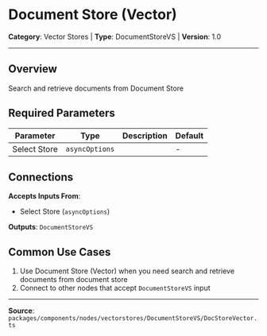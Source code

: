# Document Store (Vector)

**Category**: Vector Stores | **Type**: DocumentStoreVS | **Version**: 1.0

---

## Overview

Search and retrieve documents from Document Store

## Required Parameters

| Parameter | Type | Description | Default |
|-----------|------|-------------|---------|
| Select Store | `asyncOptions` |  | - |

## Connections

**Accepts Inputs From**:
- Select Store (`asyncOptions`)

**Outputs**: `DocumentStoreVS`

## Common Use Cases

1. Use Document Store (Vector) when you need search and retrieve documents from document store
2. Connect to other nodes that accept `DocumentStoreVS` input

---

**Source**: `packages/components/nodes/vectorstores/DocumentStoreVS/DocStoreVector.ts`